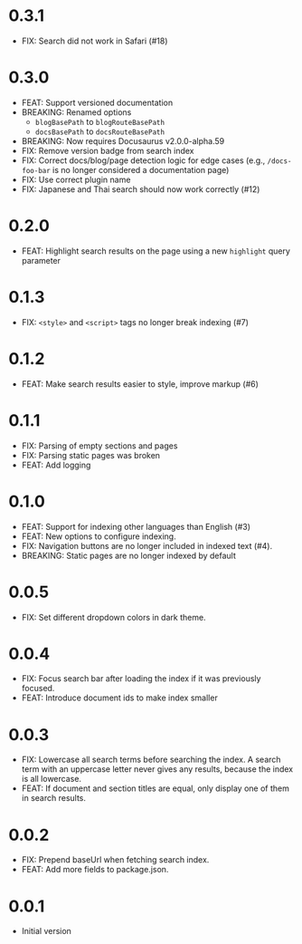 # 0.3.1

- FIX: Search did not work in Safari (#18)

# 0.3.0

- FEAT: Support versioned documentation
- BREAKING: Renamed options
  - `blogBasePath` to `blogRouteBasePath`
  - `docsBasePath` to `docsRouteBasePath`
- BREAKING: Now requires Docusaurus v2.0.0-alpha.59
- FIX: Remove version badge from search index
- FIX: Correct docs/blog/page detection logic for edge cases (e.g., `/docs-foo-bar` is no longer considered a documentation page)
- FIX: Use correct plugin name
- FIX: Japanese and Thai search should now work correctly (#12)

# 0.2.0

- FEAT: Highlight search results on the page using a new `highlight` query parameter

# 0.1.3

- FIX: `<style>` and `<script>` tags no longer break indexing (#7)

# 0.1.2

- FEAT: Make search results easier to style, improve markup (#6)

# 0.1.1

- FIX: Parsing of empty sections and pages
- FIX: Parsing static pages was broken
- FEAT: Add logging

# 0.1.0

- FEAT: Support for indexing other languages than English (#3)
- FEAT: New options to configure indexing.
- FIX: Navigation buttons are no longer included in indexed text (#4).
- BREAKING: Static pages are no longer indexed by default

# 0.0.5

- FIX: Set different dropdown colors in dark theme.

# 0.0.4

- FIX: Focus search bar after loading the index if it was previously focused.
- FEAT: Introduce document ids to make index smaller

# 0.0.3

- FIX: Lowercase all search terms before searching the index. A search term with an uppercase letter never gives any results, because the index is all lowercase.
- FEAT: If document and section titles are equal, only display one of them in search results.

# 0.0.2

- FIX: Prepend baseUrl when fetching search index.
- FEAT: Add more fields to package.json.

# 0.0.1

- Initial version
